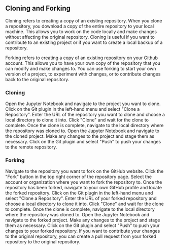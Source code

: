 ## Cloning and Forking

Cloning refers to creating a copy of an existing repository. When you clone a repository, you download a copy of the entire repository to your local machine. This allows you to work on the code locally and make changes without affecting the original repository. Cloning is useful if you want to contribute to an existing project or if you want to create a local backup of a repository.

Forking refers to creating a copy of an existing repository on your Github account. This allows you to have your own copy of the repository that you can modify and make changes to. You can use forking to start your own version of a project, to experiment with changes, or to contribute changes back to the original repository.

### Cloning

Open the Jupyter Notebook and navigate to the project you want to clone.
Click on the Git plugin in the left-hand menu and select "Clone a Repository".
Enter the URL of the repository you want to clone and choose a local directory to clone it into.
Click "Clone" and wait for the clone to complete.
Once the clone is complete, navigate to the local directory where the repository was cloned to.
Open the Jupyter Notebook and navigate to the cloned project.
Make any changes to the project and stage them as necessary.
Click on the Git plugin and select "Push" to push your changes to the remote repository.

### Forking

Navigate to the repository you want to fork on the GitHub website.
Click the "Fork" button in the top right corner of the repository page.
Select the account or organization where you want to fork the repository to.
Once the repository has been forked, navigate to your own GitHub profile and locate the forked repository.
Click on the Git plugin in the left-hand menu and select "Clone a Repository".
Enter the URL of your forked repository and choose a local directory to clone it into.
Click "Clone" and wait for the clone to complete.
Once the clone is complete, navigate to the local directory where the repository was cloned to.
Open the Jupyter Notebook and navigate to the forked project.
Make any changes to the project and stage them as necessary.
Click on the Git plugin and select "Push" to push your changes to your forked repository. If you want to contribute your changes to the original repository, you can create a pull request from your forked repository to the original repository.
